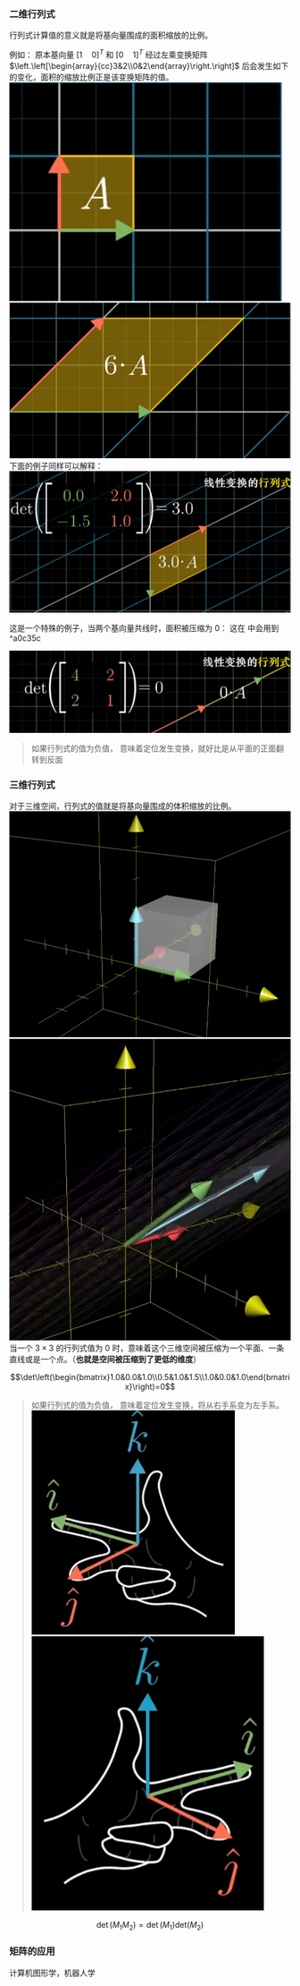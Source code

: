 ### 二维行列式
行列式计算值的意义就是将基向量围成的面积缩放的比例。
 
例如： 原本基向量  $[1\quad 0]^T$ 和  $[0\quad 1]^T$ 经过左乘变换矩阵 $\left.\left[\begin{array}{cc}3&2\\0&2\end{array}\right.\right]$ 后会发生如下的变化，面积的缩放比例正是该变换矩阵的值。
 ![238](public/img11.png) ![350](public/img32.png)
 下面的例子同样可以解释：
![600](public/img33.png)

这是一个特殊的例子，当两个基向量共线时，面积被压缩为 0：
这在[](笔记/✍️%20文档工程/数学基础/2.矩阵与线性变换.md#逆矩阵|逆矩阵) 中会用到 ^a0c35c

 ![600](public/img34.png)
 >如果行列式的值为负值，
> 意味着定位发生变换，就好比是从平面的正面翻转到反面
### 三维行列式
对于三维空间，行列式的值就是将基向量围成的体积缩放的比例。
![300](public/img35.png)  ![230](public/img36.png)
当一个 $3 \times3$ 的行列式值为 0 时，意味着这个三维空间被压缩为一个平面、一条直线或是一个点。（**也就是空间被压缩到了更低的维度**）

$$\det\left(\begin{bmatrix}1.0&0.0&1.0\\0.5&1.0&1.5\\1.0&0.0&1.0\end{bmatrix}\right)=0$$
>如果行列式的值为负值，
>意味着定位发生变换，将从右手系变为左手系。
![200](public/img37.png) ![190](public/img38.png)

$$\det(M_1M_2)=\det(M_1)\mathrm{det}(M_2)$$


### 矩阵的应用
计算机图形学，机器人学